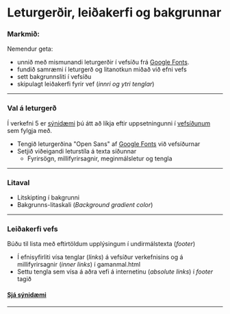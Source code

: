 # Leturgerðir, leiðakerfi og bakgrunnar

### Markmið:

Nemendur geta:

* unnið með mismunandi leturgerðir í vefsíðu frá [Google Fonts](https://fonts.google.com/). 
* fundið samræmi í leturgerð og litanotkun miðað við efni vefs 
* sett bakgrunnsliti í vefsíðu
* skipulagt leiðakerfi fyrir vef (_innri og ytri tenglar_)

---

### Val á leturgerð  

Í verkefni 5 er [sýnidæmi](Namsefni-5/Readme.md) þú átt að líkja eftir uppsetningunni í [vefsíðunum]() sem fylgja með. 

- Tengið leturgerðina "Open Sans" af [Google Fonts](https://fonts.google.com/)  við vefsíðurnar 
- Setjið viðeigandi leturstíla á texta síðunnar 
    - Fyrirsögn, millifyrirsagnir, meginmálsletur og tengla

---

### Litaval

* Litskipting í bakgrunni
* Bakgrunns-litaskali (_Background gradient color_)

---

### Leiðakerfi vefs

Búðu til lista með eftirtöldum upplýsingum í undirmálstexta (_footer_) 

* Í efnisyfirliti vísa tenglar (_links_) á vefsíður verkefnisins og á millifyrirsagnir (_inner links_) í gamanmal.html
* Settu tengla sem vísa á aðra vefi á internetinu (_absolute links_) í _footer_ tagið

#### [Sjá sýnidæmi](Namsefni-5/Readme.md)

---




